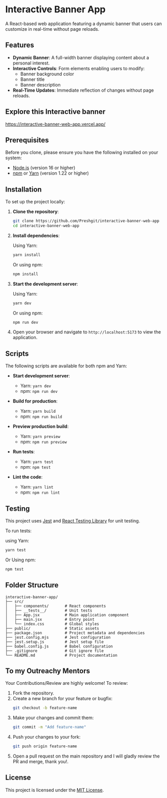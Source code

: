 # Interactive Banner App

A React-based web application featuring a dynamic banner that users can customize in real-time without page reloads.

## Features

- **Dynamic Banner**: A full-width banner displaying content about a personal interest.
- **Interactive Controls**: Form elements enabling users to modify:
  - Banner background color
  - Banner title
  - Banner description
- **Real-Time Updates**: Immediate reflection of changes without page reloads.

## Explore this Interactive banner

https://interactive-banner-web-app.vercel.app/

## Prerequisites

Before you clone, please ensure you have the following installed on your system:

- [Node.js](https://nodejs.org/) (version 16 or higher)
- [npm](https://www.npmjs.com/) or [Yarn](https://yarnpkg.com/) (version 1.22 or higher)

## Installation

To set up the project locally:

1. **Clone the repository**:

   ```bash
   git clone https://github.com/Preshgit/interactive-banner-web-app
   cd interactive-banner-web-app
   ```

2. **Install dependencies**:

   Using Yarn:

   ```bash
   yarn install
   ```

   Or using npm:

   ```bash
   npm install
   ```

3. **Start the development server**:

   Using Yarn:

   ```bash
   yarn dev
   ```

   Or using npm:

   ```bash
   npm run dev
   ```

4. Open your browser and navigate to `http://localhost:5173` to view the application.

## Scripts

The following scripts are available for both npm and Yarn:

- **Start development server**:

  - Yarn: `yarn dev`
  - npm: `npm run dev`

- **Build for production**:

  - Yarn: `yarn build`
  - npm: `npm run build`

- **Preview production build**:

  - Yarn: `yarn preview`
  - npm: `npm run preview`

- **Run tests**:

  - Yarn: `yarn test`
  - npm: `npm test`

- **Lint the code**:

  - Yarn: `yarn lint`
  - npm: `npm run lint`

## Testing

This project uses [Jest](https://jestjs.io/) and [React Testing Library](https://testing-library.com/) for unit testing.

To run tests:

using Yarn:

```bash
yarn test
```

Or Using npm:

```bash
npm test
```

## Folder Structure

```
interactive-banner-app/
├── src/
│   ├── components/       # React components
│   ├── __tests__/        # Unit tests
│   ├── App.jsx           # Main application component
│   ├── main.jsx          # Entry point
│   └── index.css         # Global styles
├── public/               # Static assets
├── package.json          # Project metadata and dependencies
├── jest.config.mjs       # Jest configuration
├── jest.setup.js         # Jest setup file
├── babel.config.js       # Babel configuration
├── .gitignore            # Git ignore file
└── README.md             # Project documentation
```

## To my Outreachy Mentors

Your Contributions/Review are highly welcome! To review:

1. Fork the repository.
2. Create a new branch for your feature or bugfix:
   ```bash
   git checkout -b feature-name
   ```
3. Make your changes and commit them:
   ```bash
   git commit -m "Add feature-name"
   ```
4. Push your changes to your fork:
   ```bash
   git push origin feature-name
   ```
5. Open a pull request on the main repository and I will gladly review the PR and merge, thank you!.

## License

This project is licensed under the [MIT License](https://opensource.org/licenses/MIT).
